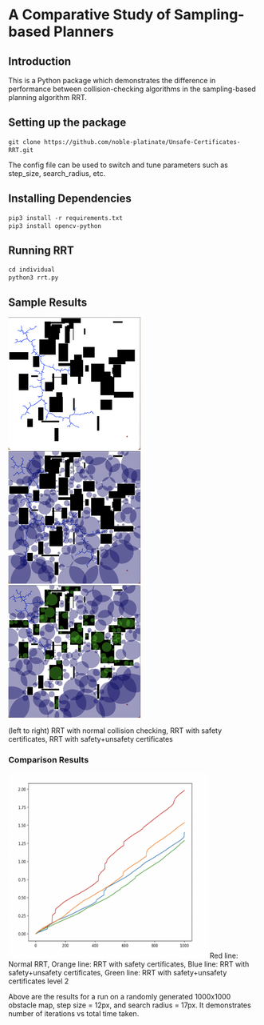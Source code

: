 # A Comparative Study of Sampling-based Planners
## Introduction
This is a Python package which demonstrates the difference in performance between collision-checking algorithms in the sampling-based planning algorithm RRT.
## Setting up the package
```
git clone https://github.com/noble-platinate/Unsafe-Certificates-RRT.git
```
The config file can be used to switch and tune parameters such as step_size, search_radius, etc.
## Installing Dependencies
```
pip3 install -r requirements.txt
pip3 install opencv-python
```
## Running RRT
```
cd individual
python3 rrt.py
```
## Sample Results
<p float="left">
    <img src="media/normal.png" width = "265" height = "265">
    <img src="media/rrt_safe.png" width = "265" height = "265">
    <img src="media/rrt_unsafe.png" width = "265" height = "265">
</p>
(left to right) RRT with normal collision checking, RRT with safety certificates, RRT with safety+unsafety certificates

### Comparison Results
<p float="left">
    <img src="media/all.png" width = "400" height = "370">
    Red line: Normal RRT, Orange line: RRT with safety certificates, Blue line: RRT with safety+unsafety certificates, Green line: RRT with safety+unsafety certificates level 2
</p>
Above are the results for a run on a randomly generated 1000x1000 obstacle map, step size = 12px, and search radius = 17px. It demonstrates number of iterations vs total time taken.
